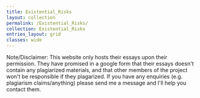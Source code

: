 ```yaml
---
title: Existential_Risks
layout: collection
permalink: /Existential_Risks/
collection: Existential_Risks
entries_layout: grid
classes: wide
---
```


Note/Disclaimer: This website only hosts their essays upon their permission. They have promised in a google form that their essays doesn't contain any plagiarized materials, and that other members of the project won't be responsible if they plagarized. If you have any enquiries (e.g. plagiarism claims/anything) please send me a message and I'll help you contact them.